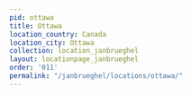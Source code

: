 ```yaml
---
pid: ottawa
title: Ottawa
location_country: Canada
location_city: Ottawa
collection: location_janbrueghel
layout: locationpage_janbrueghel
order: '011'
permalink: "/janbrueghel/locations/ottawa/"
---
```

